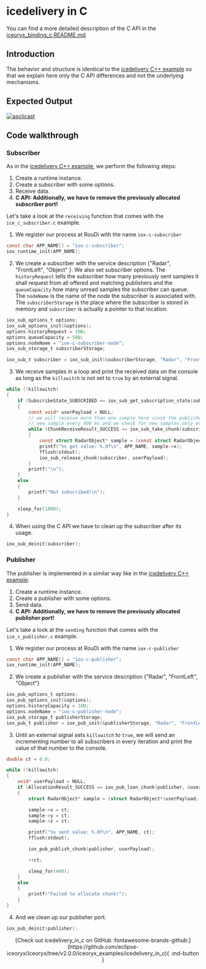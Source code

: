 # icedelivery in C

You can find a more detailed description of the C API in the
[iceoryx_binding_c README.md](https://github.com/eclipse-iceoryx/iceoryx/blob/v2.0.0/iceoryx_binding_c/README.md).

## Introduction

The behavior and structure is identical to the
[icedelivery C++ example](https://github.com/eclipse-iceoryx/iceoryx/tree/v2.0.0/iceoryx_examples/icedelivery)
so that we explain here only the C API differences and not the underlying mechanisms.

## Expected Output

[![asciicast](https://asciinema.org/a/407361.svg)](https://asciinema.org/a/407361)

## Code walkthrough

### Subscriber

As in the
[icedelivery C++ example](https://github.com/eclipse-iceoryx/iceoryx/tree/v2.0.0/iceoryx_examples/icedelivery),
we perform the following steps:

 1. Create a runtime instance.
 2. Create a subscriber with some options.
 3. Receive data.
 4. **C API: Additionally, we have to remove the previously allocated subscriber
        port!**

Let's take a look at the `receiving` function that comes with the
`ice_c_subscriber.c` example.

 1. We register our process at RouDi with the name `iox-c-subscriber`

<!--[geoffrey][iceoryx_examples/icedelivery_in_c/ice_c_subscriber.c][create runtime instance]-->
```c
const char APP_NAME[] = "iox-c-subscriber";
iox_runtime_init(APP_NAME);
```

 2. We create a subscriber with the service description
    {"Radar", "FrontLeft", "Object" }. We also set subscriber options. The
    `historyRequest` tells the subscriber how many previously sent samples it
    shall request from all offered and matching publishers and the
    `queueCapacity` how many unread samples the subscriber can queue. The
    `nodeName` is the name of the node the subscriber is associated with.
    The `subscriberStorage` is the place where the subscriber is stored in
    memory and `subscriber` is actually a pointer to that location.

<!--[geoffrey][iceoryx_examples/icedelivery_in_c/ice_c_subscriber.c][create subscriber port]-->
```c
iox_sub_options_t options;
iox_sub_options_init(&options);
options.historyRequest = 10U;
options.queueCapacity = 50U;
options.nodeName = "iox-c-subscriber-node";
iox_sub_storage_t subscriberStorage;

iox_sub_t subscriber = iox_sub_init(&subscriberStorage, "Radar", "FrontLeft", "Object", &options);
```

 3. We receive samples in a loop and print the received data on the console as
    long as the `killswitch` is not set to `true` by an external signal.

<!--[geoffrey][iceoryx_examples/icedelivery_in_c/ice_c_subscriber.c][receive and print data]-->
```c
while (!killswitch)
{
    if (SubscribeState_SUBSCRIBED == iox_sub_get_subscription_state(subscriber))
    {
        const void* userPayload = NULL;
        // we will receive more than one sample here since the publisher is sending a
        // new sample every 400 ms and we check for new samples only every second
        while (ChunkReceiveResult_SUCCESS == iox_sub_take_chunk(subscriber, &userPayload))
        {
            const struct RadarObject* sample = (const struct RadarObject*)(userPayload);
            printf("%s got value: %.0f\n", APP_NAME, sample->x);
            fflush(stdout);
            iox_sub_release_chunk(subscriber, userPayload);
        }
        printf("\n");
    }
    else
    {
        printf("Not subscribed!\n");
    }

    sleep_for(1000);
}
```

 4. When using the C API we have to clean up the subscriber after
    its usage.

<!--[geoffrey][iceoryx_examples/icedelivery_in_c/ice_c_subscriber.c][cleanup]-->
```c
iox_sub_deinit(subscriber);
```

### Publisher

The publisher is implemented in a similar way like in the
[icedelivery C++ example](https://github.com/eclipse-iceoryx/iceoryx/tree/v2.0.0/iceoryx_examples/icedelivery):

 1. Create a runtime instance.
 2. Create a publisher with some options.
 3. Send data.
 4. **C API: Additionally, we have to remove the previously allocated publisher
        port!**

Let's take a look at the `sending` function that comes with the
`ice_c_publisher.c` example.

 1. We register our process at RouDi with the name `iox-c-publisher`

<!--[geoffrey][iceoryx_examples/icedelivery_in_c/ice_c_publisher.c][create runtime instance]-->
```c
const char APP_NAME[] = "iox-c-publisher";
iox_runtime_init(APP_NAME);
```

 2. We create a publisher with the service description
    {"Radar", "FrontLeft", "Object"}

<!--[geoffrey][iceoryx_examples/icedelivery_in_c/ice_c_publisher.c][create publisher port]-->
```c
iox_pub_options_t options;
iox_pub_options_init(&options);
options.historyCapacity = 10U;
options.nodeName = "iox-c-publisher-node";
iox_pub_storage_t publisherStorage;
iox_pub_t publisher = iox_pub_init(&publisherStorage, "Radar", "FrontLeft", "Object", &options);
```

 3. Until an external signal sets `killswitch` to `true`, we will send an
    incrementing number to all subscribers in every iteration and print the
    value of that number to the console.

<!--[geoffrey][iceoryx_examples/icedelivery_in_c/ice_c_publisher.c][send and print number]-->
```c
double ct = 0.0;

while (!killswitch)
{
    void* userPayload = NULL;
    if (AllocationResult_SUCCESS == iox_pub_loan_chunk(publisher, &userPayload, sizeof(struct RadarObject)))
    {
        struct RadarObject* sample = (struct RadarObject*)userPayload;

        sample->x = ct;
        sample->y = ct;
        sample->z = ct;

        printf("%s sent value: %.0f\n", APP_NAME, ct);
        fflush(stdout);

        iox_pub_publish_chunk(publisher, userPayload);

        ++ct;

        sleep_for(400);
    }
    else
    {
        printf("Failed to allocate chunk!");
    }
}
```

 4. And we clean up our publisher port.

<!--[geoffrey][iceoryx_examples/icedelivery_in_c/ice_c_publisher.c][cleanup]-->
```c
iox_pub_deinit(publisher);
```

<center>
[Check out icedelivery_in_c on GitHub :fontawesome-brands-github:](https://github.com/eclipse-iceoryx/iceoryx/tree/v2.0.0/iceoryx_examples/icedelivery_in_c){ .md-button }
</center>
